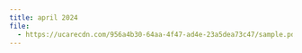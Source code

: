 ```yaml
---
title: april 2024
file:
  - https://ucarecdn.com/956a4b30-64aa-4f47-ad4e-23a5dea73c47/sample.pdf
---
```

